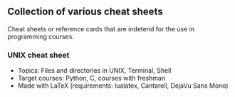 ## Collection of various cheat sheets

Cheat sheets or reference cards that are indetend for the use in programming courses.

### UNIX cheat sheet
- Topics: Files and directories in UNIX, Terminal, Shell
- Target courses: Python, C, courses with freshman
- Made with LaTeX (requirements: lualatex, Cantarell, DejaVu Sans Mono)
